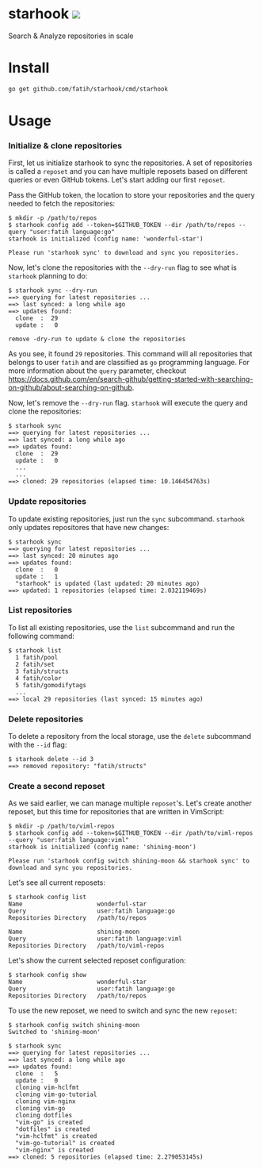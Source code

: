# starhook [![](https://github.com/fatih/starhook/workflows/build/badge.svg)](https://github.com/fatih/starhook/actions)

Search & Analyze repositories in scale

# Install

```bash
go get github.com/fatih/starhook/cmd/starhook
```


# Usage


### Initialize & clone repositories

First, let us initialize starhook to sync the repositories. A set of repositories is called a `reposet` and you can have multiple reposets based on different queries or even GitHub tokens. Let's start adding our first `reposet`.

Pass the GitHub token, the location to store your repositories and the query needed to fetch the repositories:

```
$ mkdir -p /path/to/repos
$ starhook config add --token=$GITHUB_TOKEN --dir /path/to/repos --query "user:fatih language:go" 
starhook is initialized (config name: 'wonderful-star')

Please run 'starhook sync' to download and sync you repositories.
```

Now, let's clone the repositories  with the `--dry-run` flag to see what is `starhook` planning to do:

```
$ starhook sync --dry-run
==> querying for latest repositories ...
==> last synced: a long while ago
==> updates found:
  clone  :  29
  update :   0

remove -dry-run to update & clone the repositories
```

As you see, it found `29` repositories. This command will all repositories that
belongs to user `fatih` and are classified as `go` programming language. For
more information about the `query` parameter, checkout
https://docs.github.com/en/search-github/getting-started-with-searching-on-github/about-searching-on-github. 

Now, let's remove the `--dry-run` flag. `starhook` will execute the query and clone the repositories: 

```
$ starhook sync
==> querying for latest repositories ...
==> last synced: a long while ago
==> updates found:
  clone  :  29
  update :   0
  ...
  ...
==> cloned: 29 repositories (elapsed time: 10.146454763s)
```

### Update repositories

To update existing repositories, just run the `sync` subcommand. `starhook` only updates repositores that have new changes:


```
$ starhook sync
==> querying for latest repositories ...
==> last synced: 20 minutes ago
==> updates found:
  clone  :   0
  update :   1
  "starhook" is updated (last updated: 20 minutes ago)
==> updated: 1 repositories (elapsed time: 2.032119469s)
```


### List repositories

To list all existing repositories, use the `list` subcommand and run the following command:

```
$ starhook list
  1 fatih/pool
  2 fatih/set
  3 fatih/structs
  4 fatih/color
  5 fatih/gomodifytags
  ...
==> local 29 repositories (last synced: 15 minutes ago)
```


### Delete repositories

To delete a repository from the local storage, use the `delete` subcommand with the `--id` flag:

```
$ starhook delete --id 3
==> removed repository: "fatih/structs"
```

### Create a second reposet

As we said earlier, we can manage multiple `reposet`'s. Let's create another reposet, but this time for repositories that are written in VimScript:

```
$ mkdir -p /path/to/viml-repos
$ starhook config add --token=$GITHUB_TOKEN --dir /path/to/viml-repos --query "user:fatih language:viml" 
starhook is initialized (config name: 'shining-moon')

Please run 'starhook config switch shining-moon && starhook sync' to download and sync you repositories.
```

Let's see all current reposets:

```
$ starhook config list
Name                     wonderful-star
Query                    user:fatih language:go
Repositories Directory   /path/to/repos

Name                     shining-moon
Query                    user:fatih language:viml
Repositories Directory   /path/to/viml-repos
```

Let's show the current selected reposet configuration:


```
$ starhook config show
Name                     wonderful-star
Query                    user:fatih language:go
Repositories Directory   /path/to/repos
```


To use the new reposet, we need to switch and sync the new `reposet`:

```
$ starhook config switch shining-moon
Switched to 'shining-moon'

$ starhook sync
==> querying for latest repositories ...
==> last synced: a long while ago
==> updates found:
  clone  :   5
  update :   0
  cloning vim-hclfmt
  cloning vim-go-tutorial
  cloning vim-nginx
  cloning vim-go
  cloning dotfiles
  "vim-go" is created
  "dotfiles" is created
  "vim-hclfmt" is created
  "vim-go-tutorial" is created
  "vim-nginx" is created
==> cloned: 5 repositories (elapsed time: 2.279053145s)
```

